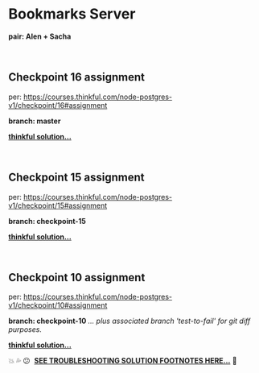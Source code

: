 # Bookmarks Server

**pair: Alen + Sacha**

<br />

## Checkpoint 16 assignment

per: https://courses.thinkful.com/node-postgres-v1/checkpoint/16#assignment

**branch: master**

**[thinkful solution...](https://github.com/Thinkful-Ed/bookmarks-server/tree/post-delete-postgres-example-solution)**

<br />


## Checkpoint 15 assignment

per: https://courses.thinkful.com/node-postgres-v1/checkpoint/15#assignment

**branch: checkpoint-15**

**[thinkful solution...](https://github.com/Thinkful-Ed/bookmarks-server/tree/db-with-express-example-solution)**

<br />

## Checkpoint 10 assignment
per: https://courses.thinkful.com/node-postgres-v1/checkpoint/10#assignment

**branch: checkpoint-10** 
_... plus associated branch 'test-to-fail' for git diff purposes._

**[thinkful solution...](https://github.com/Thinkful-Ed/bookmarks-server/tree/trello-assignment-example-solution)**

:boom:&nbsp;:sweat_drops:&nbsp;:confused:&nbsp; **[SEE TROUBLESHOOTING SOLUTION FOOTNOTES HERE...](https://github.com/artificialarea/bookmarks-server/blob/checkpoint-10/test/app.spec.js)** :shit:
